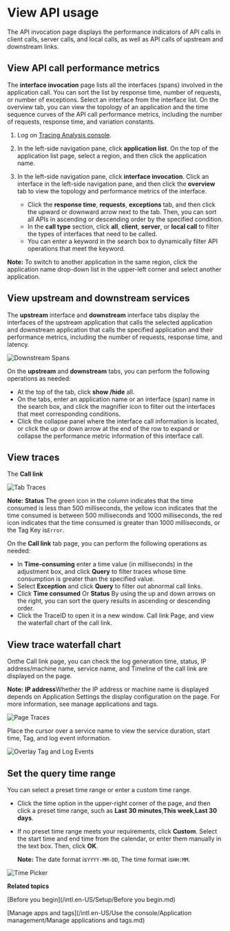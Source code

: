 # View API usage

The API invocation page displays the performance indicators of API calls in client calls, server calls, and local calls, as well as API calls of upstream and downstream links.

## View API call performance metrics

The **interface invocation** page lists all the interfaces \(spans\) involved in the application call. You can sort the list by response time, number of requests, or number of exceptions. Select an interface from the interface list. On the overview tab, you can view the topology of an application and the time sequence curves of the API call performance metrics, including the number of requests, response time, and variation constants.

1.  Log on [Tracing Analysis console](https://tracing-sg.console.aliyun.com/).

2.  In the left-side navigation pane, click **application list**. On the top of the application list page, select a region, and then click the application name.

3.  In the left-side navigation pane, click **interface invocation**. Click an interface in the left-side navigation pane, and then click the **overview** tab to view the topology and performance metrics of the interface.

    -   Click the **response time**, **requests**, **exceptions** tab, and then click the upward or downward arrow next to the tab. Then, you can sort all APIs in ascending or descending order by the specified condition.
    -   In the **call type** section, click **all**, **client**, **server**, or **local call** to filter the types of interfaces that need to be called.
    -   You can enter a keyword in the search box to dynamically filter API operations that meet the keyword.

**Note:** To switch to another application in the same region, click the application name drop-down list in the upper-left corner and select another application.

## View upstream and downstream services

The **upstream** interface and **downstream** interface tabs display the interfaces of the upstream application that calls the selected application and downstream application that calls the specified application and their performance metrics, including the number of requests, response time, and latency.

![Downstream Spans](../images/p53842.png " Downstream link  tab")

On the **upstream** and **downstream** tabs, you can perform the following operations as needed:

-   At the top of the tab, click **show /hide** all.
-   On the tabs, enter an application name or an interface \(span\) name in the search box, and click the magnifier icon to filter out the interfaces that meet corresponding conditions.
-   Click the collapse panel where the interface call information is located, or click the up or down arrow at the end of the row to expand or collapse the performance metric information of this interface call.

## View traces

The **Call link**

![Tab Traces](../images/p53826.png "Trace tab")

**Note:** **Status** The green icon in the column indicates that the time consumed is less than 500 milliseconds, the yellow icon indicates that the time consumed is between 500 milliseconds and 1000 milliseconds, the red icon indicates that the time consumed is greater than 1000 milliseconds, or the Tag Key is`Error`.

On the **Call link** tab page, you can perform the following operations as needed:

-   In **Time-consuming** enter a time value \(in milliseconds\) in the adjustment box, and click **Query** to filter traces whose time consumption is greater than the specified value.
-   Select **Exception** and click **Query** to filter out abnormal call links.
-   Click **Time consumed** Or **Status** By using the up and down arrows on the right, you can sort the query results in ascending or descending order.
-   Click the TraceID to open it in a new window. Call link Page, and view the waterfall chart of the call link.

## View trace waterfall chart

Onthe Call link page, you can check the log generation time, status, IP address/machine name, service name, and Timeline of the call link are displayed on the page.

**Note:** **IP address**Whether the IP address or machine name is displayed depends on Application Settings the display configuration on the page. For more information, see manage applications and tags.

![Page Traces](../images/p53827.png "Trace page")

Place the cursor over a service name to view the service duration, start time, Tag, and log event information.

![Overlay Tag and Log Events](https://static-aliyun-doc.oss-accelerate.aliyuncs.com/assets/img/en-US/3806359851/p53828.png)

## Set the query time range

You can select a preset time range or enter a custom time range.

-   Click the time option in the upper-right corner of the page, and then click a preset time range, such as **Last 30 minutes**,**This week**,**Last 30 days**.
-   If no preset time range meets your requirements, click **Custom**. Select the start time and end time from the calendar, or enter them manually in the text box. Then, click **OK**.

    **Note:** The date format is`YYYY-MM-DD`, The time format is`HH:MM`.


![Time Picker](../images/p53830.png "Query time range selector")

**Related topics**  


[Before you begin](/intl.en-US/Setup/Before you begin.md)

[Manage apps and tags](/intl.en-US/Use the console/Application management/Manage applications and tags.md)

